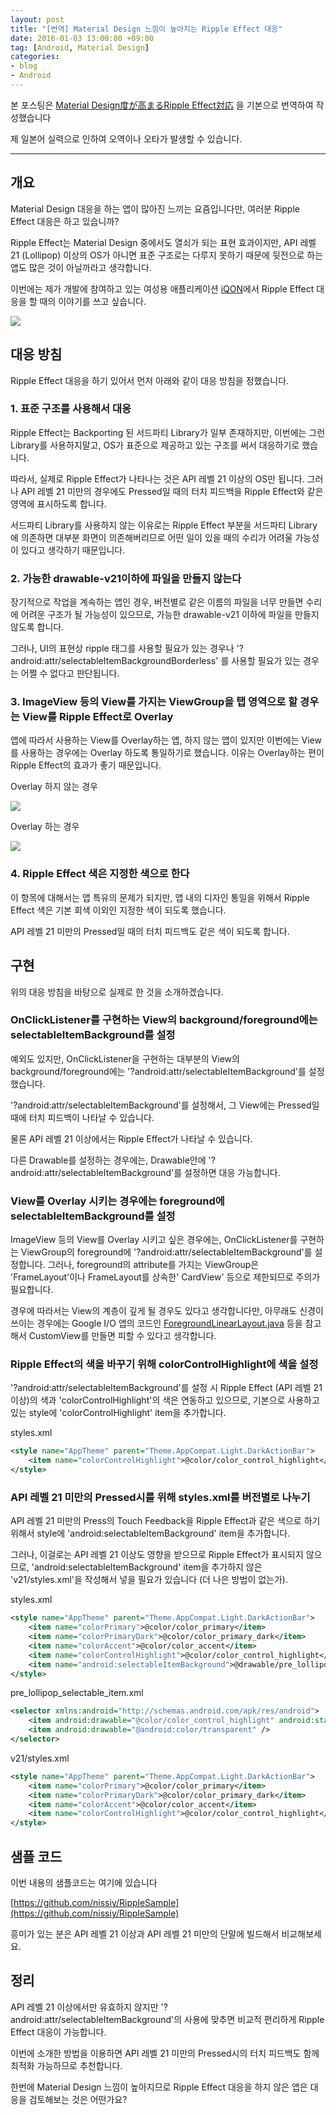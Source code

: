 ```yaml
---
layout: post
title: "[번역] Material Design 느낌이 높아지는 Ripple Effect 대응"
date: 2016-01-03 13:00:00 +09:00
tag: [Android, Material Design]
categories:
- blog
- Android
---
```


<!--more-->

본 포스팅은 [Material Design度が高まるRipple Effect対応](http://qiita.com/nissiy/items/bf2742ffb990e3c8f875) 을 기본으로 번역하여 작성했습니다

제 일본어 실력으로 인하여 오역이나 오타가 발생할 수 있습니다.

<!--more-->

- - -

## 개요

Material Design 대응을 하는 앱이 많아진 느끼는 요즘입니다만, 여러분 Ripple Effect 대응은 하고 있습니까?

Ripple Effect는 Material Design 중에서도 열쇠가 되는 표현 효과이지만, API 레벨 21 (Lollipop) 이상의 OS가 아니면 표준 구조로는 다루지 못하기 때문에 뒷전으로 하는 앱도 많은 것이 아닐까라고 생각합니다.

이번에는 제가 개발에 참여하고 있는 여성용 애플리케이션 [iQON](https://play.google.com/store/apps/details?id=jp.vasily.iqon&hl=ja)에서 Ripple Effect 대응을 할 때의 이야기를 쓰고 싶습니다.

<img src="https://qiita-image-store.s3.amazonaws.com/0/40539/5d3901e4-5cb9-c835-a228-b3052e7a26bc.gif" />

## 대응 방침

Ripple Effect 대응을 하기 있어서 먼저 아래와 같이 대응 방침을 정했습니다.

### 1. 표준 구조를 사용해서 대응

Ripple Effect는 Backporting 된 서드파티 Library가 일부 존재하지만, 이번에는 그런 Library를 사용하지말고, OS가 표준으로 제공하고 있는 구조를 써서 대응하기로 했습니다.

따라서, 실제로 Ripple Effect가 나타나는 것은 API 레벨 21 이상의 OS만 됩니다. 그러나 API 레벨 21 미만의 경우에도 Pressed일 때의 터치 피드백을 Ripple Effect와 같은 영역에 표시하도록 합니다.

서드파티 Library를 사용하지 않는 이유로는 Ripple Effect 부분을 서드파티 Library에 의존하면 대부분 화면이 의존해버리므로 어떤 일이 있을 때의 수리가 어려울 가능성이 있다고 생각하기 때문입니다.

### 2. 가능한 drawable-v21이하에 파일을 만들지 않는다

장기적으로 작업을 계속하는 앱인 경우, 버전별로 같은 이름의 파일을 너무 만들면 수리에 어려운 구조가 될 가능성이 있으므로, 가능한 drawable-v21 이하에 파일을 만들지 않도록 합니다.

그러나, UI의 표현상 ripple 태그를 사용할 필요가 있는 경우나 '?android:attr/selectableItemBackgroundBorderless' 를 사용할 필요가 있는 경우는 어쩔 수 없다고 판단됩니다.

### 3. ImageView 등의 View를 가지는 ViewGroup을 탭 영역으로 할 경우는 View를 Ripple Effect로 Overlay

앱에 따라서 사용하는 View를 Overlay하는 앱, 하지 않는 앱이 있지만 이번에는 View를 사용하는 경우에는 Overlay 하도록 통일하기로 했습니다. 이유는 Overlay하는 편이 Ripple Effect의 효과가 좋기 때문입니다.

Overlay 하지 않는 경우

<img src="https://qiita-image-store.s3.amazonaws.com/0/40539/46bfcfe1-b5b8-5d4a-3858-f241d6b7cab9.gif" />

Overlay 하는 경우

<img src="https://qiita-image-store.s3.amazonaws.com/0/40539/94e5c294-d1a7-d361-47c7-425b96fbd67c.gif" />

### 4. Ripple Effect 색은 지정한 색으로 한다

이 항목에 대해서는 앱 특유의 문제가 되지만, 앱 내의 디자인 통일을 위해서 Ripple Effect 색은 기본 회색 이외인 지정한 색이 되도록 했습니다.

API 레벨 21 미만의 Pressed일 때의 터치 피드백도 같은 색이 되도록 합니다.

## 구현

위의 대응 방침을 바탕으로 실제로 한 것을 소개하겠습니다.

### OnClickListener를 구현하는 View의 background/foreground에는 selectableItemBackground를 설정

예외도 있지만, OnClickListener을 구현하는 대부분의 View의 background/foreground에는 '?android:attr/selectableItemBackground'를 설정했습니다.

'?android:attr/selectableItemBackground'를 설정해서, 그 View에는 Pressed일때에 터치 피드백이 나타날 수 있습니다.

물론 API 레벨 21 이상에서는 Ripple Effect가 나타날 수 있습니다.

다른 Drawable를 설정하는 경우에는, Drawable안에 '?android:attr/selectableItemBackground'를 설정하면 대응 가능합니다.

### View를 Overlay 시키는 경우에는 foreground에 selectableItemBackground를 설정

ImageView 등의 View를 Overlay 시키고 싶은 경우에는, OnClickListener를 구현하는 ViewGroup의 foreground에 '?android:attr/selectableItemBackground'를 설정합니다. 그러나, foreground의 attribute를 가지는 ViewGroup은 'FrameLayout'이나 FrameLayout를 상속한' CardView' 등으로 제한되므로 주의가 필요합니다.

경우에 따라서는 View의 계층이 깊게 될 경우도 있다고 생각합니다만, 아무래도 신경이 쓰이는 경우에는 Google I/O 앱의 코드인 [ForegroundLinearLayout.java](https://github.com/google/iosched/blob/master/android/src/main/java/com/google/samples/apps/iosched/ui/widget/ForegroundLinearLayout.java) 등을 참고해서 CustomView를 만들면 피할 수 있다고 생각합니다.

### Ripple Effect의 색을 바꾸기 위해 colorControlHighlight에 색을 설정

'?android:attr/selectableItemBackground'를 설정 시 Ripple Effect (API 레벨 21 이상)의 색과 'colorControlHighlight'의 색은 연동하고 있으므로, 기본으로 사용하고 있는 style에 'colorControlHighlight' item을 추가합니다.

styles.xml

```xml
<style name="AppTheme" parent="Theme.AppCompat.Light.DarkActionBar">
    <item name="colorControlHighlight">@color/color_control_highlight</item>
</style>
```

### API 레벨 21 미만의 Pressed시를 위해 styles.xml를 버전별로 나누기

API 레벨 21 미만의 Press의 Touch Feedback을 Ripple Effect과 같은 색으로 하기 위해서 style에 'android:selectableItemBackground' item을 추가합니다.

그러나, 이걸로는 API 레벨 21 이상도 영향을 받으므로 Ripple Effect가 표시되지 않으므로, 'android:selectableItemBackground' item을 추가하지 않은 'v21/styles.xml'을 작성해서 넣을 필요가 있습니다 (더 나은 방법이 없는가).

styles.xml

```xml
<style name="AppTheme" parent="Theme.AppCompat.Light.DarkActionBar">
    <item name="colorPrimary">@color/color_primary</item>
    <item name="colorPrimaryDark">@color/color_primary_dark</item>
    <item name="colorAccent">@color/color_accent</item>
    <item name="colorControlHighlight">@color/color_control_highlight</item>
    <item name="android:selectableItemBackground">@drawable/pre_lollipop_selectable_item</item>
</style>
```

pre_lollipop_selectable_item.xml

```xml
<selector xmlns:android="http://schemas.android.com/apk/res/android">
    <item android:drawable="@color/color_control_highlight" android:state_pressed="true" />
    <item android:drawable="@android:color/transparent" />
</selector>
```

v21/styles.xml

```xml
<style name="AppTheme" parent="Theme.AppCompat.Light.DarkActionBar">
    <item name="colorPrimary">@color/color_primary</item>
    <item name="colorPrimaryDark">@color/color_primary_dark</item>
    <item name="colorAccent">@color/color_accent</item>
    <item name="colorControlHighlight">@color/color_control_highlight</item>
</style>
```

## 샘플 코드

이번 내용의 샘플코드는 여기에 있습니다

[https://github.com/nissiy/RippleSample](https://github.com/nissiy/RippleSample)

흥미가 있는 분은 API 레벨 21 이상과 API 레벨 21 미만의 단말에 빌드해서 비교해보세요.

## 정리

API 레벨 21 이상에서만 유효하지 않지만 '?android:attr/selectableItemBackground'의 사용에 맞추면 비교적 편리하게 Ripple Effect 대응이 가능합니다.

이번에 소개한 방법을 이용하면 API 레벨 21 미만의 Pressed시의 터치 피드백도 함께 최적화 가능하므로 추천합니다.

한번에 Material Design 느낌이 높아지므로 Ripple Effect 대응을 하지 않은 앱은 대응을 검토해보는 것은 어떤가요?
